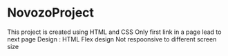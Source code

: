 # NovozoProject

This project is created using HTML and CSS
Only first link in a page lead to next page
Design : HTML Flex design
Not respoonsive to different screen size
